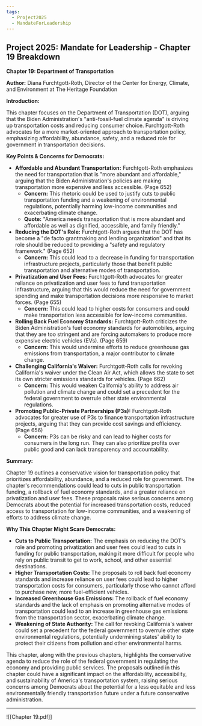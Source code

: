 ```yaml
---
tags:
  - Project2025
  - MandateForLeadership
---
```

## Project 2025: Mandate for Leadership - Chapter 19 Breakdown

**Chapter 19: Department of Transportation**

**Author:** Diana Furchtgott-Roth, Director of the Center for Energy, Climate, and Environment at The Heritage Foundation

**Introduction:**

This chapter focuses on the Department of Transportation (DOT), arguing that the Biden Administration's "anti-fossil-fuel climate agenda" is driving up transportation costs and reducing consumer choice. Furchtgott-Roth advocates for a more market-oriented approach to transportation policy, emphasizing affordability, abundance, safety, and a reduced role for government in transportation decisions.

**Key Points & Concerns for Democrats:**

* **Affordable and Abundant Transportation:** Furchtgott-Roth emphasizes the need for transportation that is "more abundant and affordable," arguing that the Biden Administration's policies are making transportation more expensive and less accessible. (Page 652)
    * **Concern:** This rhetoric could be used to justify cuts to public transportation funding and a weakening of environmental regulations, potentially harming low-income communities and exacerbating climate change.
    * **Quote:** "America needs transportation that is more abundant and affordable as well as dignified, accessible, and family friendly."
* **Reducing the DOT's Role:** Furchtgott-Roth argues that the DOT has become a "de facto grantmaking and lending organization" and that its role should be reduced to providing a "safety and regulatory framework." (Page 652)
    * **Concern:** This could lead to a decrease in funding for transportation infrastructure projects, particularly those that benefit public transportation and alternative modes of transportation.
* **Privatization and User Fees:** Furchtgott-Roth advocates for greater reliance on privatization and user fees to fund transportation infrastructure, arguing that this would reduce the need for government spending and make transportation decisions more responsive to market forces. (Page 655)
    * **Concern:** This could lead to higher costs for consumers and could make transportation less accessible for low-income communities.
* **Rolling Back Fuel Economy Standards:** Furchtgott-Roth criticizes the Biden Administration's fuel economy standards for automobiles, arguing that they are too stringent and are forcing automakers to produce more expensive electric vehicles (EVs). (Page 659)
    * **Concern:** This would undermine efforts to reduce greenhouse gas emissions from transportation, a major contributor to climate change.
* **Challenging California's Waiver:** Furchtgott-Roth calls for revoking California's waiver under the Clean Air Act, which allows the state to set its own stricter emissions standards for vehicles. (Page 662)
    * **Concern:** This would weaken California's ability to address air pollution and climate change and could set a precedent for the federal government to overrule other state environmental regulations.
* **Promoting Public-Private Partnerships (P3s):** Furchtgott-Roth advocates for greater use of P3s to finance transportation infrastructure projects, arguing that they can provide cost savings and efficiency. (Page 656)
    * **Concern:** P3s can be risky and can lead to higher costs for consumers in the long run. They can also prioritize profits over public good and can lack transparency and accountability.

**Summary:**

Chapter 19 outlines a conservative vision for transportation policy that prioritizes affordability, abundance, and a reduced role for government. The chapter's recommendations could lead to cuts in public transportation funding, a rollback of fuel economy standards, and a greater reliance on privatization and user fees. These proposals raise serious concerns among Democrats about the potential for increased transportation costs, reduced access to transportation for low-income communities, and a weakening of efforts to address climate change.

**Why This Chapter Might Scare Democrats:**

* **Cuts to Public Transportation:** The emphasis on reducing the DOT's role and promoting privatization and user fees could lead to cuts in funding for public transportation, making it more difficult for people who rely on public transit to get to work, school, and other essential destinations.
* **Higher Transportation Costs:** The proposals to roll back fuel economy standards and increase reliance on user fees could lead to higher transportation costs for consumers, particularly those who cannot afford to purchase new, more fuel-efficient vehicles.
* **Increased Greenhouse Gas Emissions:** The rollback of fuel economy standards and the lack of emphasis on promoting alternative modes of transportation could lead to an increase in greenhouse gas emissions from the transportation sector, exacerbating climate change.
* **Weakening of State Authority:** The call for revoking California's waiver could set a precedent for the federal government to overrule other state environmental regulations, potentially undermining states' ability to protect their citizens from pollution and other environmental harms.

This chapter, along with the previous chapters, highlights the conservative agenda to reduce the role of the federal government in regulating the economy and providing public services. The proposals outlined in this chapter could have a significant impact on the affordability, accessibility, and sustainability of America's transportation system, raising serious concerns among Democrats about the potential for a less equitable and less environmentally friendly transportation future under a future conservative administration. 

----

![[Chapter 19.pdf]]